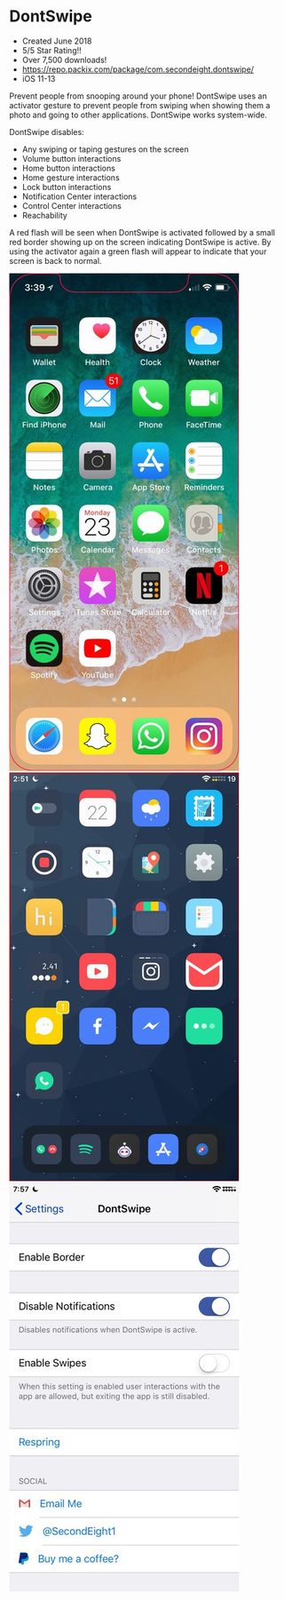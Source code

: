 # DontSwipe

- Created June 2018
- 5/5 Star Rating!!
- Over 7,500 downloads!
- https://repo.packix.com/package/com.secondeight.dontswipe/
- iOS 11-13

Prevent people from snooping around your phone! DontSwipe uses an activator gesture to prevent people from swiping when showing them a photo and going to other applications. DontSwipe works system-wide.

DontSwipe disables:

- Any swiping or taping gestures on the screen
- Volume button interactions
- Home button interactions
- Home gesture interactions
- Lock button interactions
- Notification Center interactions
- Control Center interactions
- Reachability

A red flash will be seen when DontSwipe is activated followed by a small red border showing up on the screen indicating DontSwipe is active. By using the activator again a green flash will appear to indicate that your screen is back to normal.

![image](https://raw.githubusercontent.com/liberatoaguilar/DontSwipe/master/Images/1.jpeg)
![image](https://raw.githubusercontent.com/liberatoaguilar/DontSwipe/master/Images/2.jpeg)
![image](https://raw.githubusercontent.com/liberatoaguilar/DontSwipe/master/Images/3.jpeg)
